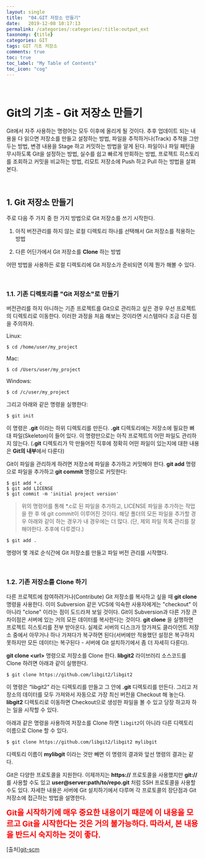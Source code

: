 ```yaml
---
layout: single
title:  "04.GIT 저장소 만들기"
date:   2019-12-08 10:17:13
permalink: /categories/:categories/:title:output_ext
taxonomy: {title}
categories: GIT
tags: GIT 기초 저장소
comments: true
toc: true
toc_label: "My Table of Contents"
toc_icon: "cog"
---
```

<br>

# Git의 기초 - Git 저장소 만들기

Git에서 자주 사용하는 명령어는 모두 이후에 올리게 될 것이다. 추후 업데이트 되는 내용을 다 읽으면 저장소를 만들고 설정하는 방법, 파일을 추적하거나(Track) 추적을 그만두는 방법, 변경 내용을 Stage 하고 커밋하는 방법을 알게 된다. 파일이나 파일 패턴을 무시하도록 Git을 설정하는 방법, 실수를 쉽고 빠르게 만회하는 방법, 프로젝트 히스토리를 조회하고 커밋을 비교하는 방법, 리모트 저장소에 Push 하고 Pull 하는 방법을 살펴본다.

<br>

## 1. Git 저장소 만들기


주로 다음 주 가지 중 한 가지 방법으로 Git 저장소를 쓰기 시작한다.

1. 아직 버전관리를 하지 않는 로컬 디렉토리 하나를 선택해서 Git 저장소를 적용하는 방법

2. 다른 어딘가에서 Git 저장소를 **Clone** 하는 방법

어떤 방법을 사용하든 로컬 디렉토리에 Git 저장소가 준비되면 이제 뭔가 해볼 수 있다.

<br>

### 1.1. 기존 디렉토리를 "Git 저장소"로 만들기

버전관리를 하지 아니하는 기존 프로젝트를 Git으로 관리하고 싶은 경우 우선 프로젝트의 디렉토리로 이동한다. 이러한 과정을 처음 해보는 것이라면 시스템마다 조금 다른 점을 주의하자.

Linux:
```
$ cd /home/user/my_project
```

Mac:

```
$ cd /Users/user/my_project
```

Windows:

```
$ cd /c/user/my_project
```

그리고 아래와 같은 명령을 실행한다:

```
$ git init
```

이 명령은 **.git** 이라는 하위 디렉토리를 만든다. **.git** 디렉토리에는 저장소에 필요한 뼈대 파일(Skeleton)이 들어 있다. 이 명령만으로는 아직 프로젝트의 어떤 파일도 관리하지 않는다. (**.git** 디렉토리가 막 만들어진 직후에 정확히 어떤 파일이 있는지에 대한 내용은 **Git의 내부**에서 다룬다)

Git이 파일을 관리하게 하려면 저장소에 파일을 추가하고 커밋해야 한다. **git add** 명령으로 파일을 추가하고 **git commit** 명령으로 커밋한다:

```
$ git add *.c
$ git add LICENSE
$ git commit -m 'initial project version'
```
> 위의 명령어를 통해 *.c로 된 파일을 추가하고, LICENSE 파일을 추가하는 작업을 한 후 에 git commit이 이루어진 것이다. 해당 폴더의 모든 파일을 추가할 경우 아래와 같이 하는 경우가 내 경우에는 더 많다. (단, 제외 파일 목록 관리를 잘해야한다. 추후에 다루겠다.)

```
$ git add .
```



명령어 몇 개로 순식간에 Git 저장소를 만들고 파일 버전 관리를 시작했다.

<br>

### 1.2. 기존 저장소를 Clone 하기

다른 프로젝트에 참여하려거나(Contribute) Git 저장소를 복사하고 싶을 때 **git clone** 명령을 사용한다. 이미 Subversion 같은 VCS에 익숙한 사용자에게는 "checkout" 이 아니라 "clone" 이라는 점이 도드라져 보일 것이다. Git이 Subversion과 다른 가장 큰 차이점은 서버에 있는 거의 모든 데이터를 복사한다는 것이다. **git clone** 을 실행하면 프로젝트 히스토리를 전부 받아온다. 실제로 서버의 디스크가 망가져도 클라이언트 저장소 중에서 아무거나 하나 가져다가 복구하면 된다(서버에만 적용했던 설정은 복구하지 못하지만 모든 데이터는 복구된다 - 서버에 Git 설치하기에서 좀 더 자세히 다룬다).

**git clone \<url\>** 명령으로 저장소를 Clone 한다. **libgit2** 라이브러리 소스코드를 Clone 하려면 아래과 같이 실행한다.

```
$ git clone https://github.com/libgit2/libgit2
```
이 명령은 “libgit2” 라는 디렉토리를 만들고 그 안에 **.git** 디렉토리를 만든다. 그리고 저장소의 데이터를 모두 가져와서 자동으로 가장 최신 버전을 Checkout 해 놓는다. **libgit2** 디렉토리로 이동하면 Checkout으로 생성한 파일을 볼 수 있고 당장 하고자 하는 일을 시작할 수 있다.

아래과 같은 명령을 사용하여 저장소를 Clone 하면 `libgit2`이 아니라 다른 디렉토리 이름으로 Clone 할 수 있다.

```
$ git clone https://github.com/libgit2/libgit2 mylibgit
```

디렉토리 이름이 **mylibgit** 이라는 것만 빼면 이 명령의 결과와 앞선 명령의 결과는 같다.

Git은 다양한 프로토콜을 지원한다. 이제까지는 **https://** 프로토콜을 사용했지만 **git://** 를 사용할 수도 있고 **user@server:path/to/repo.git** 처럼 SSH 프로토콜을 사용할 수도 있다. 자세한 내용은 서버에 Git 설치하기에서 다루며 각 프로토콜의 장단점과 Git 저장소에 접근하는 방법을 설명한다.

<span style="color:red;font-size:20px;"> **Git을 시작하기에 매우 중요한 내용이기 때문에 이 내용을 모르고 Git을 시작한다는 것은 거의 불가능하다. 따라서, 본 내용을 반드시 숙지하는 것이 좋다.** </span>

[출처][git-scm](https://git-scm.com/book/ko/v2/Git%EC%9D%98-%EA%B8%B0%EC%B4%88-Git-%EC%A0%80%EC%9E%A5%EC%86%8C-%EB%A7%8C%EB%93%A4%EA%B8%B0)